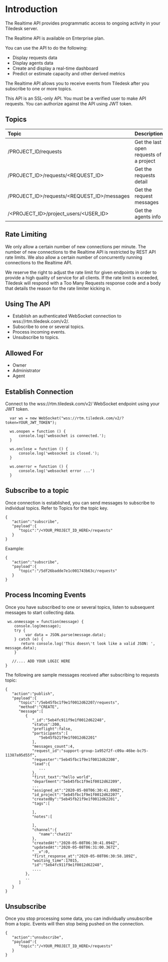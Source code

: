 # Introduction

The Realtime  API provides programmatic access to ongoing activity in your Tiledesk server.

The Realtime API is available on Enterprise plan.

You can use the API to do the following:

* Display requests data
* Display agents data
* Create and display a real-time dashboard
* Predict or estimate capacity and other derived metrics

The Realtime API allows you to receive events from Tiledesk after you subscribe to one or more topics.

This API is an SSL-only API. You must be a verified user to make API requests. You can authorize against the API using JWT token. 


## Topics

| Topic | Description |
| :--- | :--- |
| /PROJECT_ID/requests | Get the last open requests of a project  |
| /PROJECT_ID>/requests/<REQUEST_ID> | Get the requests detail  |
| /PROJECT_ID>/requests/<REQUEST_ID>/messages | Get the request messages  |
| /<PROJECT_ID>/project_users/<USER_ID> | Get the agents info  |

## Rate Limiting
We only allow a certain number of new connections per minute. The number of new connections to the Realtime API is restricted by REST API rate limits. We also allow a certain number of concurrently running connections to the Realtime API.

We reserve the right to adjust the rate limit for given endpoints in order to provide a high quality of service for all clients. If the rate limit is exceeded, Tiledesk will respond with a Too Many Requests response code and a body that details the reason for the rate limiter kicking in.


## Using The API
* Establish an authenticated WebSocket connection to wss://rtm.tiledesk.com/v2/.
* Subscribe to one or several topics.
* Process incoming events.
* Unsubscribe to topics.

## Allowed For
* Owner
* Administrator
* Agent

## Establish Connection
Connect to the wss://rtm.tiledesk.com/v2/ WebSocket endpoint using your JWT token.

```
  var ws = new WebSocket("wss://rtm.tiledesk.com/v2/?token=YOUR_JWT_TOKEN"); 
  
  ws.onopen = function () {
      console.log('websocket is connected.');         
  }
  
  ws.onclose = function () {
      console.log('websocket is closed.');           
  }
  
  ws.onerror = function () {
      console.log('websocket error ...')
  }               
```
## Subscribe to a topic
Once connection is established, you can send messages to subscribe to individual topics. Refer to Topics for the topic key.

```
{
   "action":"subscribe",
   "payload":{
      "topic":"/<YOUR_PROJECT_ID_HERE>/requests"
   }
}
```
Example:

```
{
   "action":"subscribe",
   "payload":{
      "topic":"/5df26badde7e1c001743b63c/requests"
   }
}
```

## Process Incoming Events
Once you have subscribed to one or several topics, listen to subsequent messages to start collecting data.
```
 ws.onmessage = function(message) {   
    console.log(message);
    try {
         var data = JSON.parse(message.data);
    } catch (e) {
       return console.log('This doesn\'t look like a valid JSON: ', message.data);
    }

   //.... ADD YOUR LOGIC HERE    
}
```

The following are sample messages received after subscribing to requests topic:
```
{
   "action":"publish",
   "payload":{
      "topic":"/5eb45fbc1f9e1f0012d62207/requests",
      "method":"CREATE",
      "message":[
         {
            "_id":"5eb4fc911f9e1f0012d62248",
            "status":200,
            "preflight":false,
            "participants":[
               "5eb45fb21f9e1f0012d62201"
            ],
            "messages_count":4,
            "request_id":"support-group-1a952f2f-c09a-46be-bc75-11387a95d55f",
            "requester":"5eb45fbc1f9e1f0012d62208",
            "lead":{
               ...
            },
            "first_text":"hello world",
            "department":"5eb45fbc1f9e1f0012d62209",
            ...
            "assigned_at":"2020-05-08T06:30:41.090Z",
            "id_project":"5eb45fbc1f9e1f0012d62207",
            "createdBy":"5eb45fb21f9e1f0012d62201",
            "tags":[

            ],
            "notes":[

            ],
            "channel":{
               "name":"chat21"
            },
            "createdAt":"2020-05-08T06:30:41.094Z",
            "updatedAt":"2020-05-08T06:31:00.367Z",
            "__v":0,
            "first_response_at":"2020-05-08T06:30:58.109Z",
            "waiting_time":17015,
            "id":"5eb4fc911f9e1f0012d62248",
            ....
         },
         ..
      ]
   }
}
```

## Unsubscribe
Once you stop processing some data, you can individually unsubscribe from a topic. Events will then stop being pushed on the connection.
```
{
   "action":"unsubscribe",
   "payload":{
      "topic":"/<YOUR_PROJECT_ID_HERE>/requests"
   }
}
```
